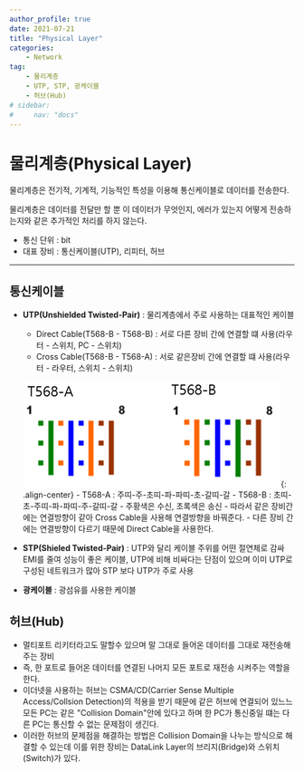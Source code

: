 ```yaml
---
author_profile: true
date: 2021-07-21
title: "Physical Layer"
categories: 
    - Network
tag: 
    - 물리계층
    - UTP, STP, 광케이블
    - 허브(Hub)
# sidebar:
#     nav: "docs"
---
```


# 물리계층(Physical Layer)

물리계층은 전기적, 기계적, 기능적인 특성을 이용해 통신케이블로 데이터를 전송한다.

물리계층은 데이터를 전달만 할 뿐 이 데이터가 무엇인지, 에러가 있는지 어떻게 전송하는지와 같은 추가적인 처리를 하지 않는다.

- 통신 단위 : bit
- 대표 장비 : 통신케이블(UTP), 리피터, 허브

---

##  통신케이블

- **UTP(Unshielded Twisted-Pair)** : 물리계층에서 주로 사용하는 대표적인 케이블
    - Direct Cable(T568-B - T568-B) : 서로 다른 장비 간에 연결할 떄 사용(라우터 - 스위치, PC - 스위치)
    - Cross Cable(T568-B - T568-A) : 서로 같은장비 간에 연결할 떄 사용(라우터 - 라우터, 스위치 - 스위치)

    ![Cross-Direct](/assets/images/2021-07-21/crossdirect.PNG){: .align-center}
        - T568-A : 주띠-주-초띠-파-파띠-초-갈띠-갈
        - T568-B : 초띠-초-주띠-파-파띠-주-갈띠-갈
        - 주황색은 수신, 초록색은 송신
        - 따라서 같은 장비간에는 연결방향이 같아 Cross Cable을 사용해 연결방향을 바꿔준다.
        - 다른 장비 간에는 연결방향이 다르기 때문에 Direct Cable을 사용한다.

- **STP(Shieled Twisted-Pair)** : UTP와 달리 케이블 주위를 어떤 절연체로 감싸 EMI를 줄여 성능이 좋은 케이블, UTP에 비해 비싸다는 단점이 있으며 이미 UTP로 구성된 네트워크가 많아 STP 보다 UTP가 주로 사용
- **광케이블** : 광섬유를 사용한 케이블


## 허브(Hub)

- 멀티포트 리키터라고도 말할수 있으며 말 그대로 들어온 데이터를 그대로 재전송해주는 장비
- 즉, 한 포트로 들어온 데이터를 연결된 나머지 모든 포트로 재전송 시켜주는 역할을 한다.
- 이더넷을 사용하는 허브는 CSMA/CD(Carrier Sense Multiple Access/Collsion Detection)의 적용을 받기 때문에 같은 허브에 연결되어 있느느 모든 PC는 같은 "Collision Domain"안에 있다고 하며 한 PC가 통신중일 떄는 다른 PC는 통신할 수 없는 문제점이 생긴다.
- 이러한 허브의 문제점을 해결하는 방법은 Collision Domain을 나누는 방식으로 해결할 수 있는데 이를 위한 장비는 DataLink Layer의 브리지(Bridge)와 스위치(Switch)가 있다.